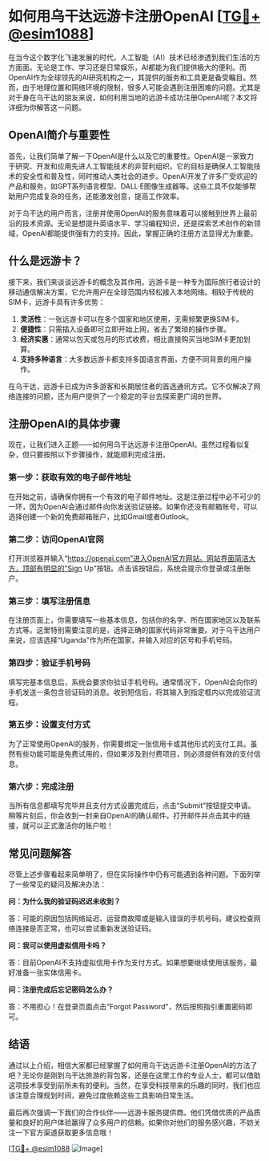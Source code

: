# 如何用乌干达远游卡注册OpenAI [[TG💪+ @esim1088](https://t.me/s/esim1088)]

在当今这个数字化飞速发展的时代，人工智能（AI）技术已经渗透到我们生活的方方面面。无论是工作、学习还是日常娱乐，AI都能为我们提供极大的便利。而OpenAI作为全球领先的AI研究机构之一，其提供的服务和工具更是备受瞩目。然而，由于地理位置和网络环境的限制，很多人可能会遇到注册困难的问题。尤其是对于身在乌干达的朋友来说，如何利用当地的远游卡成功注册OpenAI呢？本文将详细为你解答这一问题。

## OpenAI简介与重要性

首先，让我们简单了解一下OpenAI是什么以及它的重要性。OpenAI是一家致力于研究、开发和应用先进人工智能技术的非营利组织。它的目标是确保人工智能技术的安全性和普及性，同时推动人类社会的进步。OpenAI开发了许多广受欢迎的产品和服务，如GPT系列语言模型、DALL·E图像生成器等。这些工具不仅能够帮助用户完成复杂的任务，还能激发创意，提高工作效率。

对于乌干达的用户而言，注册并使用OpenAI的服务意味着可以接触到世界上最前沿的技术资源。无论是想提升英语水平、学习编程知识，还是探索艺术创作的新领域，OpenAI都能提供强有力的支持。因此，掌握正确的注册方法显得尤为重要。

## 什么是远游卡？

接下来，我们来谈谈远游卡的概念及其作用。远游卡是一种专为国际旅行者设计的移动通信解决方案，它允许用户在全球范围内轻松接入本地网络。相较于传统的SIM卡，远游卡具有许多优势：

1. **灵活性**：一张远游卡可以在多个国家和地区使用，无需频繁更换SIM卡。
2. **便捷性**：只需插入设备即可立即开始上网，省去了繁琐的操作步骤。
3. **经济实惠**：通常以包天或包月的形式收费，相比直接购买当地SIM卡更加划算。
4. **支持多种语言**：大多数远游卡都支持多国语言界面，方便不同背景的用户操作。

在乌干达，远游卡已成为许多游客和长期居住者的首选通讯方式。它不仅解决了网络连接的问题，还为用户提供了一个稳定的平台去探索更广阔的世界。

## 注册OpenAI的具体步骤

现在，让我们进入正题——如何用乌干达远游卡注册OpenAI。虽然过程看似复杂，但只要按照以下步骤操作，就能顺利完成注册。

### 第一步：获取有效的电子邮件地址

在开始之前，请确保你拥有一个有效的电子邮件地址。这是注册过程中必不可少的一环，因为OpenAI会通过邮件向你发送验证链接。如果你还没有邮箱账号，可以选择创建一个新的免费邮箱账户，比如Gmail或者Outlook。

### 第二步：访问OpenAI官网

打开浏览器并输入“https://openai.com”进入OpenAI官方网站。网站界面简洁大方，顶部有明显的“Sign Up”按钮。点击该按钮后，系统会提示你登录或注册账户。

### 第三步：填写注册信息

在注册页面上，你需要填写一些基本信息，包括你的名字、所在国家地区以及联系方式等。这里特别需要注意的是，选择正确的国家代码非常重要。对于乌干达用户来说，应该选择“Uganda”作为所在国家，并输入对应的区号和手机号码。

### 第四步：验证手机号码

填写完基本信息后，系统会要求你验证手机号码。通常情况下，OpenAI会向你的手机发送一条包含验证码的消息。收到短信后，将其输入到指定框内以完成验证流程。

### 第五步：设置支付方式

为了正常使用OpenAI的服务，你需要绑定一张信用卡或其他形式的支付工具。虽然有些功能可能是免费试用的，但如果涉及到付费项目，则必须提供有效的支付信息。

### 第六步：完成注册

当所有信息都填写完毕并且支付方式设置完成后，点击“Submit”按钮提交申请。稍等片刻后，你会收到一封来自OpenAI的确认邮件。打开邮件并点击其中的链接，就可以正式激活你的账户啦！

## 常见问题解答

尽管上述步骤看起来简单明了，但在实际操作中仍有可能遇到各种问题。下面列举了一些常见的疑问及解决办法：

**问：为什么我的验证码迟迟未收到？**

答：可能的原因包括网络延迟、运营商故障或是输入错误的手机号码。建议检查网络连接是否正常，也可以尝试重新发送验证码。

**问：我可以使用虚拟信用卡吗？**

答：目前OpenAI不支持虚拟信用卡作为支付方式。如果想要继续使用该服务，最好准备一张实体信用卡。

**问：注册完成后忘记密码怎么办？**

答：不用担心！在登录页面点击“Forgot Password”，然后按照指引重置密码即可。

## 结语

通过以上介绍，相信大家都已经掌握了如何用乌干达远游卡注册OpenAI的方法了吧？无论你是刚到乌干达旅游的背包客，还是在这里工作的专业人士，都可以借助这项技术享受到前所未有的便利。当然，在享受科技带来的乐趣的同时，我们也应该注意合理规划时间，避免过度依赖这些工具影响日常生活。

最后再次强调一下我们的合作伙伴——远游卡服务提供商。他们凭借优质的产品质量和良好的用户体验赢得了众多用户的信赖。如果你对他们的服务感兴趣，不妨关注一下官方渠道获取更多信息哦！

[[TG💪+ @esim1088](https://t.me/s/esim1088) ![Image](https://i.postimg.cc/4NQfJmqS/Snipaste-2025-05-13-00-14-12.png)]